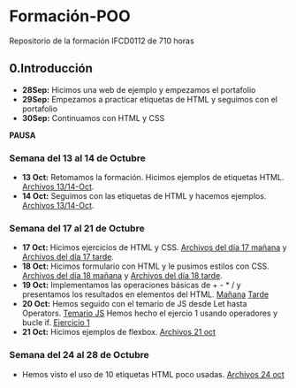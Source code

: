 # Formación-POO
Repositorio de la formación IFCD0112 de 710 horas

## 0.Introducción

- **28Sep:** Hicimos una web de ejemplo y empezamos el portafolio
- **29Sep:** Empezamos a practicar etiquetas de HTML y seguimos con el portafolio
- **30Sep:** Continuamos con HTML y CSS

**PAUSA**

### Semana del 13 al 14 de Octubre
- **13 Oct:** Retomamos la formación. Hicimos ejemplos de etiquetas HTML. [Archivos 13/14-Oct](/1-Modulo/1-IntroWeb-pt1).
- **14 Oct:** Seguimos con las etiquetas de HTML y hacemos ejemplos. [Archivos 13/14-Oct](/1-Modulo/1-IntroWeb-pt1).

### Semana del 17 al 21 de Octubre
- **17 Oct:** Hicimos ejercicios de HTML y CSS. [Archivos del día 17 mañana](/1-Modulo/2-IntroWeb-pt2-(17-21Oct)/17-oct-mañana) y [Archivos del día 17 tarde](/1-Modulo/2-IntroWeb-pt2-(17-21Oct)/17-oct-tarde).
- **18 Oct:** Hicimos formulario con HTML y le pusimos estilos con CSS. [Archivos del día 18 mañana](/1-Modulo/2-IntroWeb-pt2-(17-21Oct)/18-oct-mañana) y [Archivos del día 18 tarde](/1-Modulo/2-IntroWeb-pt2-(17-21Oct)/17-oct-tarde).
- **19 Oct:** Implementamos las operaciones básicas de + - * / y presentamos los resultados en elementos del HTML. [Mañana](/1-Modulo/2-IntroWeb-pt2-(17-21Oct)/19-oct-mañana) [Tarde](/1-Modulo/2-IntroWeb-pt2-(17-21Oct)/19-oct-tarde)
- **20 Oct:** Hemos seguido con el temario de JS desde Let hasta Operators. [Temario JS](https://www.w3schools.com/js/js_let.asp) Hemos hecho el ejercio 1 usando operadores y bucle if. [Ejercicio 1](/1-Modulo/2-IntroWeb-pt2-(17-21Oct)/20-oct-mañana)
- **21 Oct:** Hicimos ejemplos de flexbox. [Archivos 21 oct](/1-Modulo/2-IntroWeb-pt2-(17-21Oct)/21-oct)

### Semana del 24 al 28 de Octubre

- Hemos visto el uso de 10 etiquetas HTML poco usadas. [Archivos 24 oct](/1-Modulo/3-IntroWeb-pt3-(24-28Oct)/24-oct)